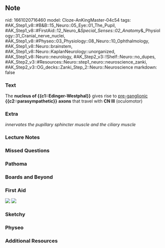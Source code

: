 ## Note
nid: 1661020716460
model: Cloze-AnKingMaster-04c54
tags: #AK_Step1_v8::#B&B::15_Neuro::05_Eye::01_The_Pupil, #AK_Step1_v8::#FirstAid::12_Neuro_&_Special_Senses::02_Anatomy_&_Physiology::31_Cranial_nerve_nuclei, #AK_Step1_v8::#Physeo::03_Physiology::08_Neuro::10_Ophthalmology, #AK_Step1_v8::Neuro::brainstem, #AK_Step1_v8::Neuro::KaplanNeurology::unorganized, #AK_Step1_v8::Neuro::neurology, #AK_Step2_v3::!Shelf::Neuro::no_dupes, #AK_Step2_v3::#Resources::Neuro::step1_neuro::neuroscience_zanki, #AK_Step2_v3::OG_decks::Zanki_Step_2::Neuro::Neuroscience
markdown: false

### Text
<div>
  The <b>nucleus of {{c1::Edinger-Westphal}}</b> gives rise to
  <u>pre-ganglionic</u> <b>{{c2::parasympathetic}}</b> <b>axons</b>
  that travel with <b>CN III</b> (oculomotor)
</div>

### Extra
<i>innervates the pupillary sphincter muscle and the ciliary
muscle</i>

### Lecture Notes


### Missed Questions


### Pathoma


### Boards and Beyond


### First Aid
<img src="tmp4QQYpq.png"> <img src="tmp7FZJjK.png">

### Sketchy


### Physeo


### Additional Resources

